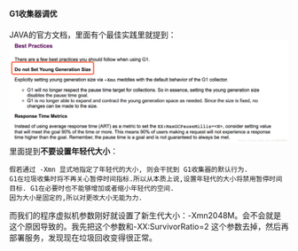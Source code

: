 

#### G1收集器调优
JAVA的官方文档，里面有个最佳实践里就提到：
![虚拟机官方文档](./pic/20171016203047330.png)
里面提到**不要设置年轻代大小**：

    假若通过 -Xmn 显式地指定了年轻代的大小, 则会干扰到 G1收集器的默认行为.
    G1在垃圾收集时将不再关心暂停时间指标.所以从本质上说,设置年轻代的大小将禁用暂停时间目标. G1在必要时也不能够增加或者缩小年轻代的空间.
    因为大小是固定的,所以对更改大小无能为力.

而我们的程序虚拟机参数刚好就设置了新生代大小：-Xmn2048M。会不会就是这个原因导致的。我先把这个参数和-XX:SurvivorRatio=2 这个参数去掉，然后再部署服务，发现现在垃圾回收变得很正常。
